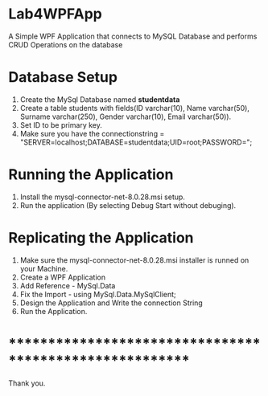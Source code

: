 # Lab4WPFApp
A Simple WPF Application that connects to MySQL Database and performs CRUD Operations on the database
# Database Setup
1. Create the MySql Database named <b>studentdata </b>
2. Create a table students with fields(ID varchar(10), Name varchar(50), Surname varchar(250), Gender varchar(10), Email varchar(50)).
3. Set ID to be primary key.
4. Make sure you have the connectionstring = "SERVER=localhost;DATABASE=studentdata;UID=root;PASSWORD=";
# Running the Application
1. Install the mysql-connector-net-8.0.28.msi setup.
2. Run the application (By selecting Debug Start without debuging).

# Replicating the Application
1. Make sure the mysql-connector-net-8.0.28.msi installer is runned on your Machine.
2. Create a WPF Application
3. Add Reference - MySql.Data
4. Fix the Import - using MySql.Data.MySqlClient;
5. Design the Application and Write the connection String
6. Run the Application.
# *******************************************************
Thank you.
